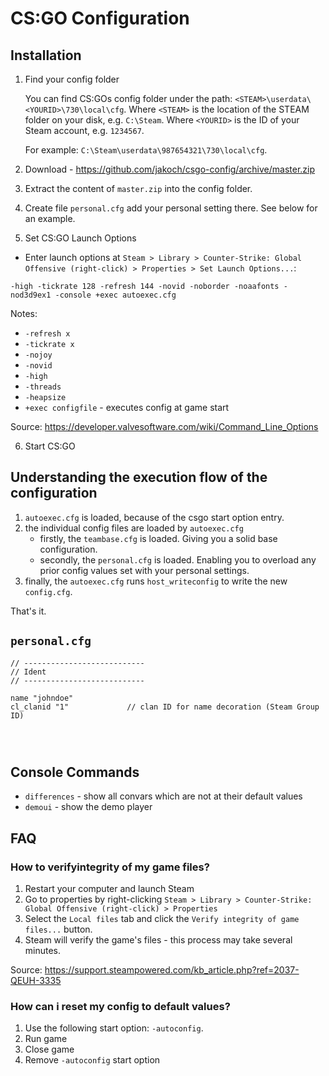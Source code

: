 # CS:GO Configuration

## Installation

1. Find your config folder

    You can find CS:GOs config folder under the path: `<STEAM>\userdata\<YOURID>\730\local\cfg`.
    Where `<STEAM>` is the location of the STEAM folder on your disk, e.g. `C:\Steam`.
    Where `<YOURID>` is the ID of your Steam account, e.g. `1234567`.

    For example: `C:\Steam\userdata\987654321\730\local\cfg`.

2. Download - https://github.com/jakoch/csgo-config/archive/master.zip
3. Extract the content of `master.zip` into the config folder.
4. Create file `personal.cfg` add your personal setting there. See below for an example.
5. Set CS:GO Launch Options

- Enter launch options at `Steam > Library > Counter-Strike: Global Offensive (right-click) > Properties > Set Launch Options...`:

`-high -tickrate 128 -refresh 144 -novid -noborder -noaafonts -nod3d9ex1 -console +exec autoexec.cfg`

Notes:
- `-refresh x`
- `-tickrate x`
- `-nojoy`
- `-novid`
- `-high`
- `-threads`
- `-heapsize`
- `+exec configfile` - executes config at game start

Source: https://developer.valvesoftware.com/wiki/Command_Line_Options

6. Start CS:GO

## Understanding the execution flow of the configuration

1. `autoexec.cfg` is loaded, because of the csgo start option entry.
2. the individual config files are loaded by `autoexec.cfg`
   - firstly, the `teambase.cfg` is loaded. Giving you a solid base configuration.
   - secondly, the `personal.cfg` is loaded. Enabling you to overload any prior config values set with your personal settings.
5. finally, the `autoexec.cfg` runs `host_writeconfig` to write the new `config.cfg`.

That's it.

## `personal.cfg`

```
// ---------------------------
// Ident
// ---------------------------

name "johndoe"
cl_clanid "1"             // clan ID for name decoration (Steam Group ID)




```

## Console Commands

- `differences` - show all convars which are not at their default values
- `demoui` - show the demo player


## FAQ

### How to verifyintegrity of my game files?

1. Restart your computer and launch Steam
2. Go to properties by right-clicking `Steam > Library > Counter-Strike: Global Offensive (right-click) > Properties`
3. Select the `Local files` tab and click the `Verify integrity of game files...` button.
4. Steam will verify the game's files - this process may take several minutes.

Source: https://support.steampowered.com/kb_article.php?ref=2037-QEUH-3335

### How can i reset my config to default values?

1. Use the following start option: `-autoconfig`.
2. Run game
3. Close game
4. Remove `-autoconfig` start option
